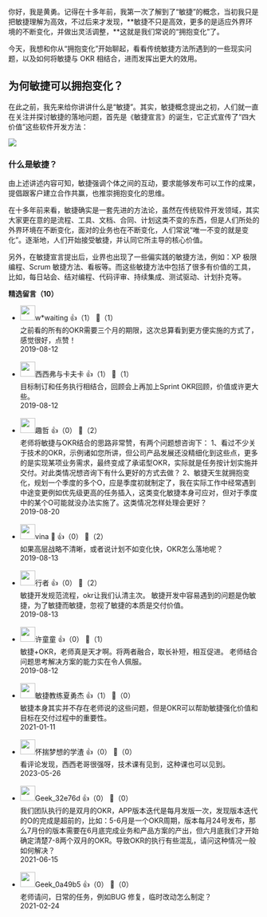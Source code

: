 你好，我是黄勇。记得在十多年前，我第一次了解到了“敏捷”的概念，当初我只是把敏捷理解为高效，不过后来才发现，**敏捷不只是高效，更多的是适应外界环境的不断变化，并做出灵活调整，**这就是我们常说的“拥抱变化”了。

今天，我想和你从“拥抱变化”开始聊起，看看传统敏捷方法所遇到的一些现实问题，以及如何将敏捷与 OKR 相结合，进而发挥出更大的效用。

## 为何敏捷可以拥抱变化？

在此之前，我先来给你讲讲什么是“敏捷”。其实，敏捷概念提出之初，人们就一直在关注并探讨敏捷的落地问题，首先是《敏捷宣言》的诞生，它正式宣传了“四大价值”这些软件开发方法：

![](https://static001.geekbang.org/resource/image/67/26/67048cd0d9bb6a9f4a657fd93e640826.png?wh=1740%2A1090)

### 什么是敏捷？

由上述讲述内容可知，敏捷强调个体之间的互动，要求能够发布可以工作的成果，提倡跟客户建立合作共赢，也推崇拥抱变化的思维。

在十多年前来看，敏捷确实是一套先进的方法论，虽然在传统软件开发领域，其实大家更在意的是流程、工具、文档、合同、计划这类不变的东西，但是人们所处的外界环境在不断变化，面对的业务也在不断变化，人们常说“唯一不变的就是变化”。逐渐地，人们开始接受敏捷，并认同它所主导的核心价值。

另外，在敏捷宣言提出后，业界也出现了一些偏实践的敏捷方法，例如：XP 极限编程、Scrum 敏捷方法、看板等。而这些敏捷方法中包括了很多有价值的工具，比如，每日站会、结对编程、代码评审、持续集成、测试驱动、计划扑克等。
<div><strong>精选留言（10）</strong></div><ul>
<li><img src="https://static001.geekbang.org/account/avatar/00/11/1e/84/03053efe.jpg" width="30px"><span>w*waiting</span> 👍（1） 💬（1）<div>之前看的所有的OKR需要三个月的期限，这次总算看到更方便实施的方式了，感觉很好，点赞！</div>2019-08-12</li><br/><li><img src="https://static001.geekbang.org/account/avatar/00/0f/48/ee/96a7d638.jpg" width="30px"><span>西西弗与卡夫卡</span> 👍（1） 💬（1）<div>目标制订和任务执行相结合，回顾会上再加上Sprint OKR回顾，价值或许更大些。</div>2019-08-12</li><br/><li><img src="" width="30px"><span>趣哲</span> 👍（0） 💬（2）<div>老师将敏捷与OKR结合的思路非常赞，有两个问题想咨询下：
1、看过不少关于技术的OKR，示例诸如您所讲，但公司产品发展还没精细化到这些点，更多的是实现某项业务需求，最终变成了承诺型OKR，实际就是任务按计划实施并交付。对此类情况想咨询下有什么更好的方式去做？
2、敏捷天生就拥抱变化，规划一个季度的多个O，应是季度初就制定了，我在实际工作中经常遇到中途变更例如优先级更高的任务插入，这类变化敏捷本身可应对，但对于季度中的某个O可能就没办法实施了。这类情况怎样处理会更好？
</div>2019-08-20</li><br/><li><img src="https://static001.geekbang.org/account/avatar/00/18/4f/4a/db134e8d.jpg" width="30px"><span>vina 🌸</span> 👍（0） 💬（2）<div>如果高层战略不清晰，或者说计划不如变化快，OKR怎么落地呢？</div>2019-08-13</li><br/><li><img src="https://static001.geekbang.org/account/avatar/00/10/3b/36/2d61e080.jpg" width="30px"><span>行者</span> 👍（0） 💬（2）<div>敏捷开发规范流程，okr让我们认清主次。
敏捷开发中容易遇到的问题是伪敏捷，为了敏捷而敏捷，忽视了敏捷的本质是交付价值。</div>2019-08-13</li><br/><li><img src="https://static001.geekbang.org/account/avatar/00/0f/4d/fd/0aa0e39f.jpg" width="30px"><span>许童童</span> 👍（0） 💬（1）<div>敏捷+OKR，老师真是天才啊。将两者融合，取长补短，相互促进。
老师结合问题思考解决方案的能力实在令人佩服。</div>2019-08-12</li><br/><li><img src="https://static001.geekbang.org/account/avatar/00/15/7e/f3/fdaa906d.jpg" width="30px"><span>敏捷教练夏勇杰</span> 👍（1） 💬（0）<div>敏捷本身其实并不存在老师说的这些问题，但是OKR可以帮助敏捷强化价值和目标在交付过程中的重要性。</div>2021-01-11</li><br/><li><img src="https://static001.geekbang.org/account/avatar/00/1d/3f/0d/1e8dbb2c.jpg" width="30px"><span>怀揣梦想的学渣</span> 👍（0） 💬（0）<div>看评论发现，西西老哥很强呀，技术课有见到，这种课也可以见到。</div>2023-05-26</li><br/><li><img src="" width="30px"><span>Geek_32e76d</span> 👍（0） 💬（0）<div>我们团队执行的是双月的OKR，APP版本迭代是每月发版一次，发现版本迭代的O的完成是超前的，比如：5-6月是一个OKR周期，版本每月24号发布，那么7月份的版本需要在6月底完成业务和产品方案的产出，但六月底我们才开始确定清楚7-8两个双月的OKR。导致OKR的执行有些混乱，请问这种情况一般如何解决？</div>2021-06-15</li><br/><li><img src="https://thirdwx.qlogo.cn/mmopen/vi_32/Q0j4TwGTfTJk0uSy2AAdpMSPJ8tmyNiauUTNa9ooBPemBpyvFzkAZ8SIT0l3vHliahwdjNGicK8dx1oaN2akT4BLA/132" width="30px"><span>Geek_0a49b5</span> 👍（0） 💬（0）<div>老师请问，日常的任务，例如BUG 修复，临时改动怎么制定？</div>2021-02-24</li><br/>
</ul>